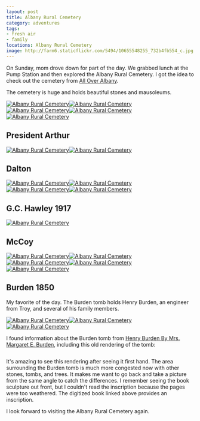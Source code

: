 ```yaml
---
layout: post
title: Albany Rural Cemetery
category: adventures
tags:
- fresh air
- family
locations: Albany Rural Cemetery
image: http://farm6.staticflickr.com/5494/10655548255_732b4fb554_c.jpg
---
```


On Sunday, mom drove down for part of the day. We grabbed lunch at the Pump Station and then explored the Albany Rural Cemetery. I got the idea to check out the cemetery from [All Over Albany](http://alloveralbany.com/archive/2008/10/17/great-local-autumn-walks). 

The cemetery is huge and holds beautiful stones and mausoleums.

<div class="photos">
<a href='http://www.flickr.com/photos/katydecorah/10655796533/' title='Albany Rural Cemetery by katydecorah, on Flickr'><img alt='Albany Rural Cemetery' class="img-tall" src='http://farm3.staticflickr.com/2805/10655796533_f776486417_c.jpg' /></a><a href='http://www.flickr.com/photos/katydecorah/10655491285/' title='Albany Rural Cemetery by katydecorah, on Flickr'><img alt='Albany Rural Cemetery' class='img-wide' src='http://farm8.staticflickr.com/7351/10655491285_af03d61950_c.jpg' /></a><a href='http://www.flickr.com/photos/katydecorah/10655629293/' title='Albany Rural Cemetery by katydecorah, on Flickr'><img alt='Albany Rural Cemetery' class='img-half' src='http://farm4.staticflickr.com/3806/10655629293_378ddbf5b6_c.jpg' /></a><a href='http://www.flickr.com/photos/katydecorah/10655404855/' title='Albany Rural Cemetery by katydecorah, on Flickr'><img alt='Albany Rural Cemetery' class='img-half' src='http://farm3.staticflickr.com/2865/10655404855_11eb13b426_c.jpg' /></a><a href='http://www.flickr.com/photos/katydecorah/10655634593/' title='Albany Rural Cemetery by katydecorah, on Flickr'><img alt='Albany Rural Cemetery' class='pop-out' src='http://farm3.staticflickr.com/2822/10655634593_e678f2917f_c.jpg' /></a>
</div>

## President Arthur

<div class="photos">
<a href='http://www.flickr.com/photos/katydecorah/10655378715/' title='Albany Rural Cemetery by katydecorah, on Flickr'><img alt='Albany Rural Cemetery' class='img-wide' src='http://farm4.staticflickr.com/3687/10655378715_286758868b_c.jpg' /></a><a href='http://www.flickr.com/photos/katydecorah/10655415814/' title='Albany Rural Cemetery by katydecorah, on Flickr'><img alt='Albany Rural Cemetery' class='img-tall' src='http://farm3.staticflickr.com/2841/10655415814_8492a5e31f_c.jpg' /></a>
</div>

## Dalton

<div class="photos">
<a href='http://www.flickr.com/photos/katydecorah/10655412755/' title='Albany Rural Cemetery by katydecorah, on Flickr'><img alt='Albany Rural Cemetery' class='img-half' src='http://farm8.staticflickr.com/7366/10655412755_507b535db2_c.jpg' /></a><a href='http://www.flickr.com/photos/katydecorah/10655449124/' title='Albany Rural Cemetery by katydecorah, on Flickr'><img alt='Albany Rural Cemetery' class='img-half' src='http://farm8.staticflickr.com/7338/10655449124_a163315e3f_c.jpg' /></a><a href='http://www.flickr.com/photos/katydecorah/10655449486/' title='Albany Rural Cemetery by katydecorah, on Flickr'><img alt='Albany Rural Cemetery' class='img-half' src='http://farm4.staticflickr.com/3828/10655449486_38b98a2394_c.jpg' /></a><a href='http://www.flickr.com/photos/katydecorah/10655453616/' title='Albany Rural Cemetery by katydecorah, on Flickr'><img alt='Albany Rural Cemetery' class='img-half' src='http://farm3.staticflickr.com/2876/10655453616_14b68cbf18_c.jpg' /></a>
</div>

## G.C. Hawley 1917

<div class="photos">
<a href='http://www.flickr.com/photos/katydecorah/10655496705/' title='Albany Rural Cemetery by katydecorah, on Flickr'><img alt='Albany Rural Cemetery' src='http://farm8.staticflickr.com/7333/10655496705_21410070ae_c.jpg' /></a>
</div>

## McCoy

<div class="photos">
<a href='http://www.flickr.com/photos/katydecorah/10655480005/' title='Albany Rural Cemetery by katydecorah, on Flickr'><img alt='Albany Rural Cemetery' class='img-half' src='http://farm3.staticflickr.com/2883/10655480005_3d44eb435c_c.jpg' /></a><a href='http://www.flickr.com/photos/katydecorah/10655503585/' title='Albany Rural Cemetery by katydecorah, on Flickr'><img alt='Albany Rural Cemetery' class='img-half' src='http://farm3.staticflickr.com/2889/10655503585_976e5478d5_c.jpg' /></a><a href='http://www.flickr.com/photos/katydecorah/10655538016/' title='Albany Rural Cemetery by katydecorah, on Flickr'><img alt='Albany Rural Cemetery' class='img-thirds' src='http://farm6.staticflickr.com/5515/10655538016_2e0bf113b8_c.jpg' /></a><a href='http://www.flickr.com/photos/katydecorah/10655545396/' title='Albany Rural Cemetery by katydecorah, on Flickr'><img alt='Albany Rural Cemetery' class='img-thirds' src='http://farm4.staticflickr.com/3719/10655545396_5a3d0500a1_c.jpg' /></a><a href='http://www.flickr.com/photos/katydecorah/10655760303/' title='Albany Rural Cemetery by katydecorah, on Flickr'><img alt='Albany Rural Cemetery' class='img-thirds' src='http://farm8.staticflickr.com/7409/10655760303_ef718bc555_c.jpg' /></a>
</div>

## Burden 1850

My favorite of the day. The Burden tomb holds Henry Burden, an engineer from Troy, and several of his family members. 

<div class="photos">
<a href='http://www.flickr.com/photos/katydecorah/10655535005/' title='Albany Rural Cemetery by katydecorah, on Flickr'><img alt='Albany Rural Cemetery' class='img-half' src='http://farm3.staticflickr.com/2859/10655535005_6ce0f2b5ca_c.jpg' /></a><a href='http://www.flickr.com/photos/katydecorah/10655776883/' title='Albany Rural Cemetery by katydecorah, on Flickr'><img alt='Albany Rural Cemetery' class='img-half' src='http://farm8.staticflickr.com/7414/10655776883_ab150bb9e9_c.jpg' /></a><a href='http://www.flickr.com/photos/katydecorah/10655548255/' title='Albany Rural Cemetery by katydecorah, on Flickr'><img alt='Albany Rural Cemetery' class='pop-out' src='http://farm6.staticflickr.com/5494/10655548255_732b4fb554_c.jpg' /></a>
</div>

I found information about the Burden tomb from [Henry Burden By Mrs. Margaret E. Burden](http://books.google.com/books?id=A6UNAAAAYAAJ&ots=t0mx1AjSo-&pg=PA86#v=onepage&q&f=false), including this old rendering of the tomb:

<div class="photos">
<a href="http://books.google.com/books?id=A6UNAAAAYAAJ&amp;ots=t0mx1AjSo-&amp;pg=PA86-IA3&amp;ci=140%2C274%2C711%2C939&amp;source=bookclip"><img src="http://books.google.com/books?id=A6UNAAAAYAAJ&amp;pg=PA86-IA3&amp;img=1&amp;zoom=3&amp;hl=en&amp;sig=ACfU3U3HfiVOeep-fJFeRwDllJi8AO5hNg&amp;ci=140%2C274%2C711%2C939&amp;edge=0" class="rotate-left pop-out" alt=""></a>
</div>

It's amazing to see this rendering after seeing it first hand. The area surrounding the Burden tomb is much more congested now with other stones, tombs, and trees. It makes me want to go back and take a picture from the same angle to catch the differences. I remember seeing the book sculpture out front, but I couldn't read the inscription because the pages were too weathered. The digitized book linked above provides an inscription.

 I look forward to visiting the Albany Rural Cemetery again.
